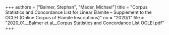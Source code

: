 +++
authors = ["Balmer, Stephan", "Mäder, Michael"]
title = "Corpus Statistics and Concordance List for Linear Elamite – Supplement to the OCLEI (Online Corpus of Elamite Inscriptions)"
no = "2020/1"
file = "2020_01__Balmer et al__Corpus Statistics and Concordance List OCLEI.pdf"
+++
